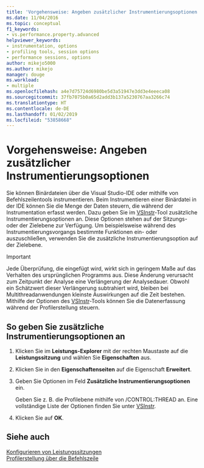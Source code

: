 ```yaml
---
title: 'Vorgehensweise: Angeben zusätzlicher Instrumentierungsoptionen | Microsoft-Dokumentation'
ms.date: 11/04/2016
ms.topic: conceptual
f1_keywords:
- vs.performance.property.advanced
helpviewer_keywords:
- instrumentation, options
- profiling tools, session options
- performance sessions, options
author: mikejo5000
ms.author: mikejo
manager: douge
ms.workload:
- multiple
ms.openlocfilehash: a4e7d75724d6980be5d3a51947e3dd3e4eeeca08
ms.sourcegitcommit: 37fb7075b0a65d2add3b137a5230767aa3266c74
ms.translationtype: HT
ms.contentlocale: de-DE
ms.lasthandoff: 01/02/2019
ms.locfileid: "53858668"
---
```

# <a name="how-to-specify-additional-instrumentation-options"></a>Vorgehensweise: Angeben zusätzlicher Instrumentierungsoptionen

Sie können Binärdateien über die Visual Studio-IDE oder mithilfe von Befehlszeilentools instrumentieren. Beim Instrumentieren einer Binärdatei in der IDE können Sie die Menge der Daten steuern, die während der Instrumentation erfasst werden. Dazu geben Sie im [VSInstr](../profiling/vsinstr.md)-Tool zusätzliche Instrumentierungsoptionen an. Diese Optionen stehen auf der Sitzungs- oder der Zielebene zur Verfügung. Um beispielsweise während des Instrumentierungsvorgangs bestimmte Funktionen ein- oder auszuschließen, verwenden Sie die zusätzliche Instrumentierungsoption auf der Zielebene.

> [!IMPORTANT]
> Jede Überprüfung, die eingefügt wird, wirkt sich in geringem Maße auf das Verhalten des ursprünglichen Programms aus. Diese Änderung verursacht zum Zeitpunkt der Analyse eine Verlängerung der Analysedauer. Obwohl ein Schätzwert dieser Verlängerung subtrahiert wird, bleiben bei Multithreadanwendungen kleinste Auswirkungen auf die Zeit bestehen. Mithilfe der Optionen des [VSInstr](../profiling/vsinstr.md)-Tools können Sie die Datenerfassung während der Profilerstellung steuern.

## <a name="to-specify-additional-instrumentation-option"></a>So geben Sie zusätzliche Instrumentierungsoptionen an

1. Klicken Sie im **Leistungs-Explorer** mit der rechten Maustaste auf die **Leistungssitzung** und wählen Sie **Eigenschaften** aus.

2. Klicken Sie in den **Eigenschaftenseiten** auf die Eigenschaft **Erweitert**.

3. Geben Sie Optionen im Feld **Zusätzliche Instrumentierungsoptionen** ein.

     Geben Sie z. B. die Profilebene mithilfe von /CONTROL:THREAD an. Eine vollständige Liste der Optionen finden Sie unter [VSInstr](../profiling/vsinstr.md).

4. Klicken Sie auf **OK**.

## <a name="see-also"></a>Siehe auch

[Konfigurieren von Leistungssitzungen](../profiling/configuring-performance-sessions.md)  
[Profilerstellung über die Befehlszeile](../profiling/using-the-profiling-tools-from-the-command-line.md)
